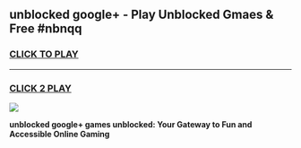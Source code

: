 
## unblocked google+ - Play Unblocked Gmaes & Free #nbnqq
<h3>
<a href="https://news.freeplayer.one?title=unblocked_google+&ref=24F">CLICK TO PLAY</a></h3>
<hr>

<h3>
<a href="https://news.freeplayer.one?title=unblocked_google+&ref=24F">CLICK 2 PLAY</a>
  
</h3>

<a href="https://news.freeplayer.one?title=unblocked_google+&ref=24F/"><img src="https://clearcache.store/games.png"></a>


**unblocked google+ games unblocked: Your Gateway to Fun and Accessible Online Gaming**
